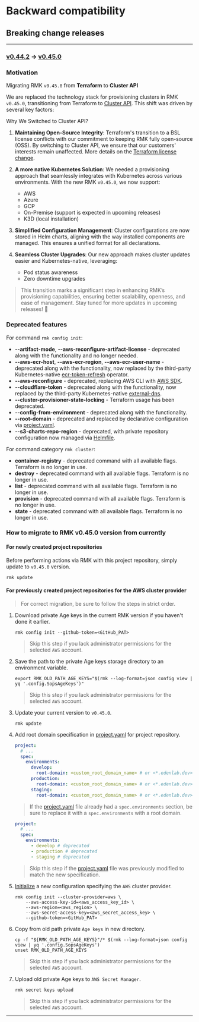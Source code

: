 # Backward compatibility

## Breaking change releases

---

### [v0.44.2](https://github.com/edenlabllc/rmk/releases/tag/v0.44.2) -> [v0.45.0](https://github.com/edenlabllc/rmk/releases/tag/v0.45.0)

### Motivation

Migrating RMK `v0.45.0` from **Terraform** to **Cluster API**

We are replaced the technology stack for provisioning clusters in RMK `v0.45.0`, transitioning from Terraform to [Cluster API](https://cluster-api.sigs.k8s.io/). 
This shift was driven by several key factors:

Why We Switched to Cluster API?

1. **Maintaining Open-Source Integrity**:
   Terraform's transition to a BSL license conflicts with our commitment to keeping RMK fully open-source (OSS). 
   By switching to Cluster API, we ensure that our customers' interests remain unaffected.
   More details on the [Terraform license change](https://www.hashicorp.com/license-faq).

2. **A more native Kubernetes Solution**:
   We needed a provisioning approach that seamlessly integrates with Kubernetes across various environments. 
   With the new RMK `v0.45.0`, we now support:

   - AWS
   - Azure
   - GCP
   - On-Premise (support is expected in upcoming releases)
   - K3D (local installation)
   
3. **Simplified Configuration Management**:
   Cluster configurations are now stored in Helm charts, aligning with the way installed components are managed. 
   This ensures a unified format for all declarations.

4. **Seamless Cluster Upgrades**:
   Our new approach makes cluster updates easier and Kubernetes-native, leveraging:

   - Pod status awareness
   - Zero downtime upgrades

> This transition marks a significant step in enhancing RMK’s provisioning capabilities, ensuring better scalability, 
> openness, and ease of management. Stay tuned for more updates in upcoming releases! 🚀

### Deprecated features

For command `rmk config init`:

- **--artifact-mode**, **--aws-reconfigure-artifact-license** - deprecated along with the functionality and no longer needed.
- **--aws-ecr-host**, **--aws-ecr-region**, **--aws-ecr-user-name** - deprecated along with the functionality, 
  now replaced by the third-party Kubernetes-native 
  [ecr-token-refresh](https://github.com/edenlabllc/ecr-token-refresh.operators.infra) operator.
- **--aws-reconfigure** - deprecated, replacing AWS CLI with [AWS SDK](https://github.com/aws/aws-sdk-go-v2).
- **--cloudflare-token** - deprecated along with the functionality, now replaced by the third-party 
  Kubernetes-native [external-dns](https://github.com/kubernetes-sigs/external-dns).
- **--cluster-provisioner-state-locking** - Terraform usage has been deprecated.
- **--config-from-environment** - deprecated along with the functionality. 
- **--root-domain** - deprecated and replaced by declarative configuration via 
  [project.yaml](configuration/project-management/preparation-of-project-repository.md#projectyaml).
- **--s3-charts-repo-region** - deprecated, with private repository configuration now managed via 
  [Helmfile](https://helmfile.readthedocs.io/en/latest/#configuration).

For command category `rmk cluster`:

- **container-registry** - deprecated command with all available flags. Terraform is no longer in use.
- **destroy** - deprecated command with all available flags. Terraform is no longer in use.
- **list** - deprecated command with all available flags. Terraform is no longer in use.
- **provision** - deprecated command with all available flags. Terraform is no longer in use.
- **state** - deprecated command with all available flags. Terraform is no longer in use.

### How to migrate to RMK v0.45.0 version from currently

#### For newly created project repositories

Before performing actions via RMK with this project repository, simply update to `v0.45.0` version.

```shell
rmk update
```

#### For previously created project repositories for the AWS cluster provider

> For correct migration, be sure to follow the steps in strict order.

1. Download private Age keys in the current RMK version if you haven't done it earlier.

   ```shell
   rmk config init --github-token=<GitHub_PAT>
   ```

   > Skip this step if you lack administrator permissions for the selected `AWS` account.

2. Save the path to the private Age keys storage directory to an environment variable.

   ```shell
   export RMK_OLD_PATH_AGE_KEYS="$(rmk --log-format=json config view | yq '.config.SopsAgeKeys')"
   ```

   > Skip this step if you lack administrator permissions for the selected `AWS` account.

3. Update your current version to `v0.45.0`.

   ```shell
   rmk update
   ```

4. Add root domain specification in [project.yaml](configuration/project-management/preparation-of-project-repository.md#projectyaml) 
   for project repository.

   ```yaml
   project:
     # ...
     spec:
       environments:
         develop:
           root-domain: <custom_root_domain_name> # or <*.edenlab.dev> if you member Edenlab team
         production:
           root-domain: <custom_root_domain_name> # or <*.edenlab.dev> if you member Edenlab team
         staging:
           root-domain: <custom_root_domain_name> # or <*.edenlab.dev> if you member Edenlab team
   ```
   
   > If the [project.yaml](configuration/project-management/preparation-of-project-repository.md#projectyaml) file 
   > already had a `spec.environments` section, be sure to replace it with a `spec.environments` with a root domain. 
   
   ```yaml
   project:
     # ...
     spec:
       environments:
         - develop # deprecated
         - production # deprecated
         - staging # deprecated
   ```

   > Skip this step if the [project.yaml](configuration/project-management/preparation-of-project-repository.md#projectyaml) 
   > file was previously modified to match the new specification.

5. [Initialize](configuration/configuration-management/init-aws-provider.md#configuration-of-aws) a new configuration 
   specifying the `AWS` cluster provider. 

   ```shell
   rmk config init --cluster-provider=aws \
       --aws-access-key-id=<aws_access_key_id> \
       --aws-region=<aws_region> \
       --aws-secret-access-key=<aws_secret_access_key> \
       --github-token=<GitHub_PAT>
   ```

6. Copy from old path private `Age keys` in new directory.

   ```shell
   cp -f "${RMK_OLD_PATH_AGE_KEYS}"/* $(rmk --log-format=json config view | yq '.config.SopsAgeKeys')
   unset RMK_OLD_PATH_AGE_KEYS
   ```

   > Skip this step if you lack administrator permissions for the selected `AWS` account.

7. Upload old private Age keys to `AWS Secret Manager`.

   ```shell
   rmk secret keys upload
   ```
   
   > Skip this step if you lack administrator permissions for the selected `AWS` account. 

---